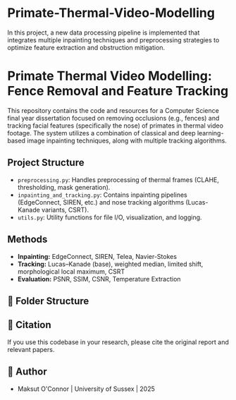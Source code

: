 # Primate-Thermal-Video-Modelling
In this project, a new data processing pipeline is implemented that integrates multiple inpainting techniques and preprocessing strategies to optimize feature extraction and obstruction mitigation.

# Primate Thermal Video Modelling: Fence Removal and Feature Tracking

This repository contains the code and resources for a Computer Science final year dissertation focused on removing occlusions (e.g., fences) and tracking facial features (specifically the nose) of primates in thermal video footage. The system utilizes a combination of classical and deep learning-based image inpainting techniques, along with multiple tracking algorithms.

##  Project Structure

- `preprocessing.py`: Handles preprocessing of thermal frames (CLAHE, thresholding, mask generation).
- `inpainting_and_tracking.py`: Contains inpainting pipelines (EdgeConnect, SIREN, etc.) and nose tracking algorithms (Lucas-Kanade variants, CSRT).
- `utils.py`: Utility functions for file I/O, visualization, and logging.

##  Methods

- **Inpainting:** EdgeConnect, SIREN, Telea, Navier-Stokes
- **Tracking:** Lucas–Kanade (base), weighted median, limited shift, morphological local maximum, CSRT
- **Evaluation:** PSNR, SSIM, CSNR, Temperature Extraction

## 📁 Folder Structure


## 📝 Citation

If you use this codebase in your research, please cite the original report and relevant papers.

## 🧠 Author

- Maksut O'Connor | University of Sussex | 2025


